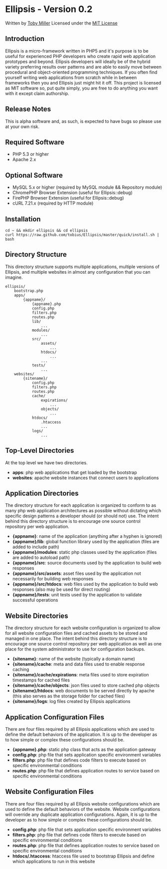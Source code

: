 
Ellipsis - Version 0.2
================================================================================
Written by [Toby Miller](tobius.miller@gmail.com)
Licensed under the [MIT License](http://www.opensource.org/licenses/mit-license.php)

Introduction
--------------------------------------------------------------------------------
Ellipsis is a micro-framework written in PHP5 and it's purpose is to be useful
for experienced PHP developers who create rapid web application prototypes and
beyond. Ellipsis developers will ideally be of the hybrid variety preferring 
results over patterns and are able to easily move between procedural and 
object-oriented programming techniques. If you often find yourself writing web
applications from scratch while in between frameworks then you and Ellipsis just
might hit it off. This project is licensed as MIT software so, put quite simply,
you are free to do anything you want with it except claim authorship.

Release Notes
--------------------------------------------------------------------------------
This is alpha software and, as such, is expected to have bugs so please use at 
your own risk.

Required Software
--------------------------------------------------------------------------

+ PHP 5.3 or higher
+ Apache 2.x

Optional Software
--------------------------------------------------------------------------------

+ MySQL 5.x or higher (required by MySQL module && Repository module)
+ ChromePHP Browser Extension (useful for Ellipsis::debug)
+ FirePHP Browser Extension (useful for Ellipsis::debug)
+ cURL 7.21.x (required by HTTP module)

Installation
--------------------------------------------------------------------------------

    cd ~ && mkdir ellipsis && cd ellipsis
    curl https://raw.github.com/tobius/Ellipsis/master/quick/install.sh | bash


Directory Structure
--------------------------------------------------------------------------
This directory structure supports multiple applications, multiple versions 
of Ellipsis, and multiple websites in almost any configuration that you 
can imagine.

    ellipsis/
        bootstrap.php
        apps/
            {appname}/
                {appname}.php
                config.php
                filters.php
                routes.php
                lib/
                    ...
                modules/
                    ...
                src/
                    assets/
                        ...
                    htdocs/
                        ...
                    ...
                tests/
                    ...
        websites/
            {sitename}/
                config.php
                filters.php
                routes.php
                cache/
                    expirations/
                        ...
                    objects/
                        ...
                htdocs/
                    .htaccess
                    ...
                logs/
                    ...


Top-Level Directories
--------------------------------------------------------------------------------
At the top level we have two directories.

+ __apps__: php web applications that get loaded by the bootstrap
+ __websites__: apache website instances that connect users to applications


Application Directories
--------------------------------------------------------------------------------
The directory structure for each application is organized to conform to as many 
php web application architectures as possible without dictating which specific
design patterns a developer should (or should not) use. The intent behind this
directory structure is to encourage one source control repository per web 
application.

+ __{appname}__: name of the application (anything after a hyphen is ignored)
+ __{appname}/lib__: global function library used by the application (files are added to include path)
+ __{appname}/modules__: static php classes used by the application (files are added to autoload path)
+ __{appname}/src__: source documents used by the application to build web responses
+ __{appname}/src/assets__: asset files used by the application not necessarily for building web responses
+ __{appname}/src/htdocs__: web files used by the application to build web responses (also may be used for direct routing)
+ __{appname}/tests__: unit tests used by the application to validate successful operations


Website Directories
--------------------------------------------------------------------------------
The directory structure for each website configuration is organized to allow for
all website configuration files and cached assets to be stored and managed in
one place. The intent behind this directory structure is to encourage one source
control repository per web application as well as one place for the system
administrator to use for configuration backups.

+ __{sitename}__: name of the website (typically a domain name)
+ __{sitename}/cache__: meta and data files used to enable response caching
+ __{sitename}/cache/expirations__: meta files used to store expiration timestamps for cached files
+ __{sitename}/cache/objects__: json files used to store cached php objects
+ __{sitename}/htdocs__: web documents to be served directly by apache (this also serves as the storage folder for cached files)
+ __{sitename}/logs__: log files created by Ellipsis applications


Application Configuration Files
--------------------------------------------------------------------------------
There are four files required by all Ellipsis applications which are used to
define the default behaviors of the application. It is up to the developer as to
how simple or complex these configurations should be.

+ __{appname}.php__: static php class that acts as the application gateway
+ __config.php__: php file that sets application specific environment variables
+ __filters.php__: php file that defines code filters to execute based on specific environmental conditions
+ __routes.php__: php file that defines application routes to service based on specific environmental conditions


Website Configuration Files
--------------------------------------------------------------------------------
There are four files required by all Ellipsis website configurations which are
used to define the default behaviors of the website. Website configurations will
override any duplicate application configurations. Again, it is up to the 
developer as to how simple or complex these configurations should be.

+ __config.php__: php file that sets application specific environment variables
+ __filters.php__: php file that defines code filters to execute based on specific environmental conditions
+ __routes.php__: php file that defines application routes to service based on specific environmental conditions
+ __htdocs/.htaccess__: htaccess file used to bootstrap Ellipsis and define which applications to run in this website



<!--
function route($conditions, $uri);

function filter($conditions, $closure);

config
    sets vars
bootstrap
    processes environment
routes
    routes to app destinations


workflow
    htaccess executes global bootstrap
    global bootstrap creates app list
    foreach app
        load app config
        load site config
        load app filters
        load site filters
        load site routes
        load app routes





            ellipsis-latest/
                CHANGELOG.md
                LICENSE.md
                README.md
                TODO.md
                VERSION.md
                config.php
                filters.php
                routes.php
                ellipsis.php
                bin/
                    cli.php
                    ellipsis
                    simpletest/
                        ...
                lib/
                    php.php
                modules/
                    cache.php
                    chromephp.php
                    firephp.php
                    http.php
                    image.php
                    mongo.php
                    mysql.php
                    repository.php
                src/
                    assets/
                        cacert.pm
                        junction.ttf
                        repository/
                            create.sql
                            drop.sql
                            mock.sql
                    htdocs/
                        favicon.ico
                        index.html
                        ...
                    ...
                tests/
                    ...



apigen
http://apigen.org/

nette
http://nette.org/en/download

texy
http://texy.info/

php-token-reflection
https://github.com/Andrewsville/PHP-Token-Reflection

fshl
https://github.com/kukulich/fshl

tokenizer
http://us.php.net/manual/en/tokenizer.installation.php

mbstring
http://us.php.net/manual/en/mbstring.installation.php

iconv
http://us3.php.net/manual/en/iconv.installation.php

zlib
http://us3.php.net/manual/en/zlib.installation.php

bzip2
http://us2.php.net/manual/en/bzip2.installation.php

zip
http://us3.php.net/manual/en/zip.installation.php

-->
